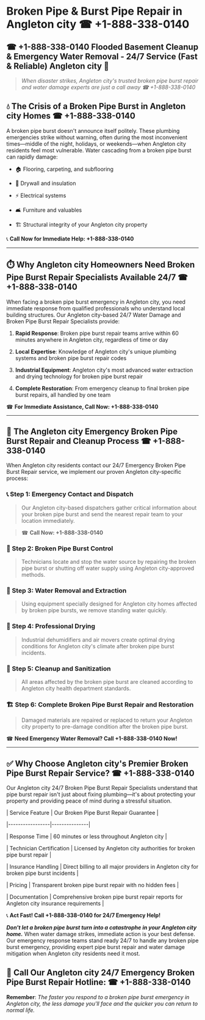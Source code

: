# Broken Pipe & Burst Pipe Repair in Angleton city ☎ +1-888-338-0140  
## ☎ +1-888-338-0140 Flooded Basement Cleanup & Emergency Water Removal - 24/7 Service (Fast & Reliable) Angleton city 🚨  

> *When disaster strikes, Angleton city's trusted broken pipe burst repair and water damage experts are just a call away ☎ +1-888-338-0140*  

## 💧 The Crisis of a Broken Pipe Burst in Angleton city Homes ☎ +1-888-338-0140  

A broken pipe burst doesn't announce itself politely. These plumbing emergencies strike without warning, often during the most inconvenient times—middle of the night, holidays, or weekends—when Angleton city residents feel most vulnerable. Water cascading from a broken pipe burst can rapidly damage:  

* 🏠 Flooring, carpeting, and subflooring  
* 🧱 Drywall and insulation  
* ⚡ Electrical systems  
* 🛋️ Furniture and valuables  
* 🏗️ Structural integrity of your Angleton city property  

📞 **Call Now for Immediate Help: +1-888-338-0140**  

---  

## ⏱️ Why Angleton city Homeowners Need Broken Pipe Burst Repair Specialists Available 24/7 ☎ +1-888-338-0140  

When facing a broken pipe burst emergency in Angleton city, you need immediate response from qualified professionals who understand local building structures. Our Angleton city-based 24/7 Water Damage and Broken Pipe Burst Repair Specialists provide:  

1. **Rapid Response**: Broken pipe burst repair teams arrive within 60 minutes anywhere in Angleton city, regardless of time or day  
2. **Local Expertise**: Knowledge of Angleton city's unique plumbing systems and broken pipe burst repair codes  
3. **Industrial Equipment**: Angleton city's most advanced water extraction and drying technology for broken pipe burst repair  
4. **Complete Restoration**: From emergency cleanup to final broken pipe burst repairs, all handled by one team  

☎ **For Immediate Assistance, Call Now: +1-888-338-0140**  

---  

## 🔧 The Angleton city Emergency Broken Pipe Burst Repair and Cleanup Process ☎ +1-888-338-0140  

When Angleton city residents contact our 24/7 Emergency Broken Pipe Burst Repair service, we implement our proven Angleton city-specific process:  

### 📞 Step 1: Emergency Contact and Dispatch  
> Our Angleton city-based dispatchers gather critical information about your broken pipe burst and send the nearest repair team to your location immediately.  
> ☎ **Call Now: +1-888-338-0140**  

### 🚿 Step 2: Broken Pipe Burst Control  
> Technicians locate and stop the water source by repairing the broken pipe burst or shutting off water supply using Angleton city-approved methods.  

### 🌊 Step 3: Water Removal and Extraction  
> Using equipment specially designed for Angleton city homes affected by broken pipe bursts, we remove standing water quickly.  

### 💨 Step 4: Professional Drying  
> Industrial dehumidifiers and air movers create optimal drying conditions for Angleton city's climate after broken pipe burst incidents.  

### 🧼 Step 5: Cleanup and Sanitization  
> All areas affected by the broken pipe burst are cleaned according to Angleton city health department standards.  

### 🏗️ Step 6: Complete Broken Pipe Burst Repair and Restoration  
> Damaged materials are repaired or replaced to return your Angleton city property to pre-damage condition after the broken pipe burst.  

☎ **Need Emergency Water Removal? Call +1-888-338-0140 Now!**  

---  

## ✅ Why Choose Angleton city's Premier Broken Pipe Burst Repair Service? ☎ +1-888-338-0140  

Our Angleton city 24/7 Broken Pipe Burst Repair Specialists understand that pipe burst repair isn't just about fixing plumbing—it's about protecting your property and providing peace of mind during a stressful situation.  

| Service Feature | Our Broken Pipe Burst Repair Guarantee |  
|-----------------|---------------|  
| Response Time | 60 minutes or less throughout Angleton city |  
| Technician Certification | Licensed by Angleton city authorities for broken pipe burst repair |  
| Insurance Handling | Direct billing to all major providers in Angleton city for broken pipe burst incidents |  
| Pricing | Transparent broken pipe burst repair with no hidden fees |  
| Documentation | Comprehensive broken pipe burst repair reports for Angleton city insurance requirements |  

📞 **Act Fast! Call +1-888-338-0140 for 24/7 Emergency Help!**  

***Don't let a broken pipe burst turn into a catastrophe in your Angleton city home.*** When water damage strikes, immediate action is your best defense. Our emergency response teams stand ready 24/7 to handle any broken pipe burst emergency, providing expert pipe burst repair and water damage mitigation when Angleton city residents need it most.  

## 📱 Call Our Angleton city 24/7 Emergency Broken Pipe Burst Repair Hotline: ☎ +1-888-338-0140  

**Remember**: *The faster you respond to a broken pipe burst emergency in Angleton city, the less damage you'll face and the quicker you can return to normal life.*